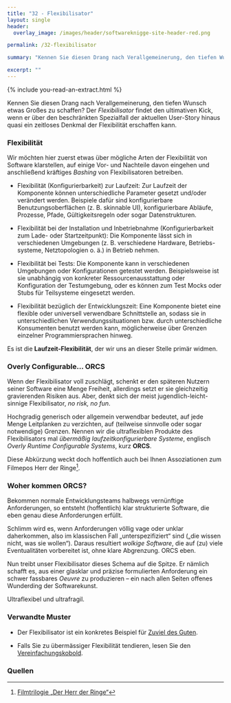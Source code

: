 ```yaml
---
title: "32 - Flexibilisator"
layout: single
header:
  overlay_image: /images/header/softwareknigge-site-header-red.png

permalink: /32-flexibilisator

summary: "Kennen Sie diesen Drang nach Verallgemeinerung, den tiefen Wunsch etwas Großes zu schaffen? Der _Flexibilisator_ findet den ultimativen Kick, wenn er über den beschränkten Spezialfall der aktuellen User-Story hinaus quasi ein zeitloses Denkmal der Flexibilität erschaffen kann."

excerpt: ""
---
```

{% include you-read-an-extract.html %}

Kennen Sie diesen Drang nach Verallgemeinerung, den tiefen Wunsch etwas Großes zu schaffen? Der _Flexibilisator_ findet den ultimativen Kick, wenn er über den beschränkten Spezialfall der aktuellen User-Story hinaus quasi ein zeitloses Denkmal der Flexibilität erschaffen kann.

### Flexibilität
Wir möchten hier zuerst etwas über mögliche Arten der Flexibilität von Software klarstellen, auf einige Vor- und Nachteile davon eingehen und anschließend
kräftiges _Bashing_ von Flexibilisatoren betreiben.

* Flexibilität (Konfigurierbarkeit) zur Laufzeit: Zur Laufzeit der Komponente können unterschiedliche Parameter gesetzt und/oder verändert werden. Beispiele dafür sind konfigurierbare Benutzungsoberflächen (z. B. skinnable UI), konfigurierbare Abläufe, Prozesse, Pfade, Gültigkeitsregeln oder sogar Datenstrukturen.
* Flexibilität bei der Installation und Inbetriebnahme (Konfigurierbarkeit zum Lade- oder Startzeitpunkt): Die Komponente lässt sich in verschiedenen Umgebungen (z. B. verschiedene Hardware, Betriebs- systeme, Netztopologien o. ä.) in Betrieb nehmen.

* Flexibilität bei Tests: Die Komponente kann in verschiedenen Umgebungen oder Konfigurationen getestet werden. Beispielsweise ist sie unabhängig von konkreter Ressourcenausstattung oder Konfiguration der Testumgebung, oder es können zum Test Mocks oder Stubs für Teilsysteme eingesetzt werden.

* Flexibilität bezüglich der Entwicklungszeit: Eine Komponente bietet eine flexible oder universell verwendbare Schnittstelle an, sodass sie in unterschiedlichen Verwendungssituationen bzw. durch unterschiedliche Konsumenten benutzt werden kann, möglicherweise über Grenzen einzelner Programmiersprachen hinweg.

Es ist die **Laufzeit-Flexibilität**, der wir uns an dieser Stelle primär widmen.

### Overly Configurable... ORCS
Wenn der Flexibilisator voll zuschlägt, schenkt er den späteren Nutzern seiner Software eine Menge Freiheit, allerdings setzt er sie gleichzeitig gravierenden Risiken aus. Aber, denkt sich der meist jugendlich-leicht- sinnige Flexibilisator, _no risk, no fun_.

Hochgradig generisch oder allgemein verwendbar bedeutet, auf jede Menge Leitplanken zu verzichten, auf (teilweise sinnvolle oder sogar notwendige) Grenzen. Nennen wir die ultraflexiblen Produkte des Flexibilisators mal _übermäßig laufzeitkonfigurierbare Systeme_,
englisch _Overly Runtime Configurable Systems_, kurz **ORCS**.

Diese Abkürzung weckt doch hoffentlich auch bei Ihnen Assoziationen zum Filmepos Herr der Ringe[^lotr].

### Woher kommen ORCS?
Bekommen normale Entwicklungsteams halbwegs vernünftige Anforderungen,
so entsteht (hoffentlich) klar strukturierte Software, die eben genau diese Anforderungen erfüllt.

Schlimm wird es, wenn Anforderungen völlig vage oder unklar daherkommen, also im klassischen Fall „unterspezifiziert“ sind („die wissen nicht, was sie wollen“).
Daraus resultiert _wolkige Software_, die auf (zu) viele Eventualitäten vorbereitet ist, ohne klare Abgrenzung. ORCS eben.

Nun treibt unser Flexibilisator dieses Schema auf die Spitze. Er nämlich schafft es, aus einer glasklar und präzise formulierten Anforderung ein schwer fassbares
_Oeuvre_ zu produzieren – ein nach allen Seiten offenes Wunderding der Softwarekunst.

Ultraflexibel und ultrafragil.

### Verwandte Muster

* Der Flexibilisator ist ein konkretes Beispiel für [Zuviel des Guten](07-zuviel-des-guten).

* Falls Sie zu übermässiger Flexibilität tendieren, lesen Sie den [Vereinfachungskobold](12-vereinfachungskobold).

### Quellen

[^lotr]: [Filmtrilogie „Der Herr der Ringe“](https://de.wikipedia.org/wiki/Der_Herr_der_Ringe_(Filmtrilogie))
